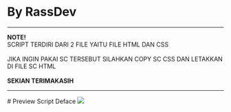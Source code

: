 # By RassDev
<hr />
<strong>NOTE!</strong><br>
<div>SCRIPT TERDIRI DARI 2 FILE YAITU FILE HTML DAN CSS</div><br>
<div>JIKA INGIN PAKAI SC TERSEBUT SILAHKAN COPY SC CSS DAN LETAKKAN DI FILE SC HTML</div><br>
<strong>SEKIAN TERIMAKASIH</strong><br>
<hr />
# Preview Script Deface
<img src="https://i.ibb.co/DwSFFBq/Screenshot-2022-10-16-21-24-07.png" type="image/png" />

